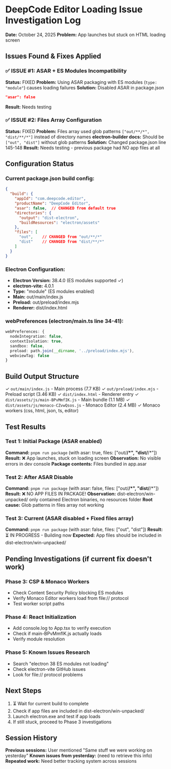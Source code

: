 # DeepCode Editor Loading Issue Investigation Log
**Date:** October 24, 2025
**Problem:** App launches but stuck on HTML loading screen

## Issues Found & Fixes Applied

### ✅ ISSUE #1: ASAR + ES Modules Incompatibility
**Status:** FIXED
**Problem:** Using ASAR packaging with ES modules (`type: "module"`) causes loading failures
**Solution:** Disabled ASAR in package.json
```json
"asar": false
```
**Result:** Needs testing

### ✅ ISSUE #2: Files Array Configuration
**Status:** FIXED
**Problem:** Files array used glob patterns `["out/**/*", "dist/**/*"]` instead of directory names
**electron-builder docs:** Should be `["out", "dist"]` without glob patterns
**Solution:** Changed package.json line 145-148
**Result:** Needs testing - previous package had NO app files at all

## Configuration Status

### Current package.json build config:
```json
{
  "build": {
    "appId": "com.deepcode.editor",
    "productName": "DeepCode Editor",
    "asar": false,  // CHANGED from default true
    "directories": {
      "output": "dist-electron",
      "buildResources": "electron/assets"
    },
    "files": [
      "out",    // CHANGED from "out/**/*"
      "dist"    // CHANGED from "dist/**/*"
    ]
  }
}
```

### Electron Configuration:
- **Electron Version:** 38.4.0 (ES modules supported ✓)
- **electron-vite:** 4.0.1
- **Type:** "module" (ES modules enabled)
- **Main:** out/main/index.js
- **Preload:** out/preload/index.mjs
- **Renderer:** dist/index.html

### webPreferences (electron/main.ts line 34-41):
```typescript
webPreferences: {
  nodeIntegration: false,
  contextIsolation: true,
  sandbox: false,
  preload: path.join(__dirname, '../preload/index.mjs'),
  webviewTag: false
}
```

## Build Output Structure

✓ `out/main/index.js` - Main process (7.7 KB)
✓ `out/preload/index.mjs` - Preload script (3.46 KB)
✓ `dist/index.html` - Renderer entry
✓ `dist/assets/js/main-BPvMmfIK.js` - Main bundle (1.1 MB)
✓ `dist/assets/js/monaco-CZvwQsos.js` - Monaco Editor (2.4 MB)
✓ Monaco workers (css, html, json, ts, editor)

## Test Results

### Test 1: Initial Package (ASAR enabled)
**Command:** `pnpm run package` (with asar: true, files: ["out/**/*", "dist/**/*"])
**Result:** ❌ App launches, stuck on loading screen
**Observation:** No visible errors in dev console
**Package contents:** Files bundled in app.asar

### Test 2: After ASAR Disable
**Command:** `pnpm run package` (with asar: false, files: ["out/**/*", "dist/**/*"])
**Result:** ❌ NO APP FILES IN PACKAGE!
**Observation:** dist-electron/win-unpacked/ only contained Electron binaries, no resources folder
**Root cause:** Glob patterns in files array not working

### Test 3: Current (ASAR disabled + Fixed files array)
**Command:** `pnpm run package` (with asar: false, files: ["out", "dist"])
**Result:** ⏳ IN PROGRESS - Building now
**Expected:** App files should be included in dist-electron/win-unpacked/

## Pending Investigations (if current fix doesn't work)

### Phase 3: CSP & Monaco Workers
- Check Content Security Policy blocking ES modules
- Verify Monaco Editor workers load from file:// protocol
- Test worker script paths

### Phase 4: React Initialization
- Add console.log to App.tsx to verify execution
- Check if main-BPvMmfIK.js actually loads
- Verify module resolution

### Phase 5: Known Issues Research
- Search "electron 38 ES modules not loading"
- Check electron-vite GitHub issues
- Look for file:// protocol problems

## Next Steps

1. ⏳ Wait for current build to complete
2. Check if app files are included in dist-electron/win-unpacked/
3. Launch electron.exe and test if app loads
4. If still stuck, proceed to Phase 3 investigations

## Session History

**Previous sessions:** User mentioned "Same stuff we were working on yesterday"
**Known issues from yesterday:** (need to retrieve this info)
**Repeated work:** Need better tracking system across sessions
